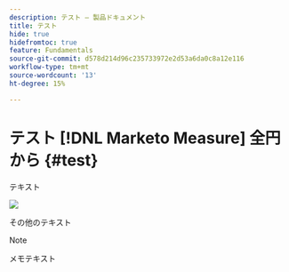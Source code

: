 ```yaml
---
description: テスト — 製品ドキュメント
title: テスト
hide: true
hidefromtoc: true
feature: Fundamentals
source-git-commit: d578d214d96c235733972e2d53a6da0c8a12e116
workflow-type: tm+mt
source-wordcount: '13'
ht-degree: 15%

---
```


# テスト [!DNL Marketo Measure] 全円から {#test}

テキスト

![](assets/drilldown_3.gif)

その他のテキスト

>[!NOTE]
>
>メモテキスト
